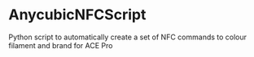# AnycubicNFCScript
Python script to automatically create a set of NFC commands to colour filament and brand for ACE Pro 


